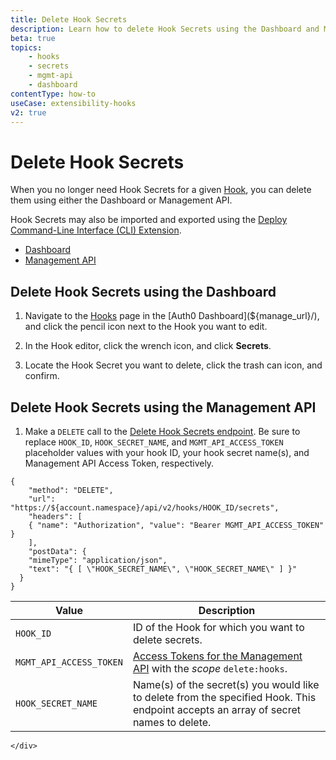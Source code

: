 ```yaml
---
title: Delete Hook Secrets
description: Learn how to delete Hook Secrets using the Dashboard and Management API. Hook Secrets may also be imported and exported using the Auth0 Deploy Command-Line Interface (CLI) tool.
beta: true
topics:
    - hooks
    - secrets
    - mgmt-api
    - dashboard
contentType: how-to
useCase: extensibility-hooks
v2: true
---
```

# Delete Hook Secrets

When you no longer need Hook Secrets for a given [Hook](/hooks), you can delete them using either the Dashboard or Management API.

Hook Secrets may also be imported and exported using the [Deploy Command-Line Interface (CLI) Extension](/extensions/deploy-cli).

<div class="code-picker">
  <div class="languages-bar">
    <ul>
      <li><a href="#dashboard" data-toggle="tab">Dashboard</a></li>
      <li><a href="#mgmt-api" data-toggle="tab">Management API</a></li>
    </ul>
  </div>
  <div class="tab-content">
    <div id="dashboard" class="tab-pane active">

## Delete Hook Secrets using the Dashboard

1. Navigate to the [Hooks](${manage_url}/#/hooks) page in the [Auth0 Dashboard](${manage_url}/), and click the pencil icon next to the Hook you want to edit.
2. In the Hook editor, click the wrench icon, and click **Secrets**.
3. Locate the Hook Secret you want to delete, click the trash can icon, and confirm.

    </div>
    <div id="mgmt-api" class="tab-pane">

## Delete Hook Secrets using the Management API

1. Make a `DELETE` call to the [Delete Hook Secrets endpoint](/api/management/v2/#!/Hooks/delete_secrets). Be sure to replace `HOOK_ID`, `HOOK_SECRET_NAME`, and `MGMT_API_ACCESS_TOKEN` placeholder values with your hook ID, your hook secret name(s), and Management API Access Token, respectively.

```har
{
	"method": "DELETE",
	"url": "https://${account.namespace}/api/v2/hooks/HOOK_ID/secrets",
	"headers": [
   	{ "name": "Authorization", "value": "Bearer MGMT_API_ACCESS_TOKEN" }
	],
    "postData": {
    "mimeType": "application/json",
    "text": "{ [ \"HOOK_SECRET_NAME\", \"HOOK_SECRET_NAME\" ] }"
  }
}
```

| Value | Description |
| - | - |
| `HOOK_ID` | ID of the Hook for which you want to delete secrets. |
| `MGMT_API_ACCESS_TOKEN` | [Access Tokens for the Management API](/api/management/v2/tokens) with the <dfn data-key="scope">scope</dfn> `delete:hooks`. |
| `HOOK_SECRET_NAME` | Name(s) of the secret(s) you would like to delete from the specified Hook. This endpoint accepts an array of secret names to delete. |
    </div>
  </div>
</div>